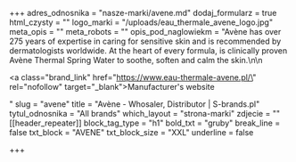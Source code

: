 +++
adres_odnosnika = "nasze-marki/avene.md"
dodaj_formularz = true
html_czysty = ""
logo_marki = "/uploads/eau_thermale_avene_logo.jpg"
meta_opis = ""
meta_robots = ""
opis_pod_naglowiekm = "Avène has over 275 years of expertise in caring for sensitive skin and is recommended by dermatologists worldwide. At the heart of every formula, is clinically proven Avène Thermal Spring Water to soothe, soften and calm the skin.\n\n    <p><a class=\"brand_link\" href=\"https://www.eau-thermale-avene.pl/\" rel=\"nofollow\" target=\"_blank\">Manufacturer's website</a></p>"
slug = "avene"
title = "Avène - Whosaler, Distributor | S-brands.pl"
tytul_odnosnika = "All brands"
which_layout = "strona-marki"
zdjecie = ""
[[header_repeater]]
block_tag_type = "h1"
bold_txt = "gruby"
break_line = false
txt_block = "AVENE"
txt_block_size = "XXL"
underline = false

+++
